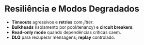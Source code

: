 # Resiliência e Modos Degradados

- **Timeouts** agressivos e **retries** com *jitter*.
- **Bulkheads** (isolamento por pool/tenancy) e **circuit breakers**.
- **Read-only mode** quando dependências críticas caem.
- **DLQ** para recuperar mensagens; **replay** controlado.
